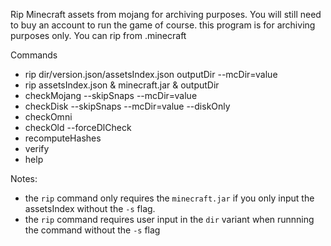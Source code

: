 Rip Minecraft assets from mojang for archiving purposes. You will still need to buy an account to run the game of course. this program is for archiving purposes only. You can rip from .minecraft

Commands
- rip dir/version.json/assetsIndex.json outputDir --mcDir=value 
- rip assetsIndex.json & minecraft.jar & outputDir
- checkMojang --skipSnaps --mcDir=value
- checkDisk --skipSnaps --mcDir=value --diskOnly
- checkOmni
- checkOld --forceDlCheck
- recomputeHashes
- verify
- help

Notes:
- the `rip` command only requires the `minecraft.jar` if you only input the assetsIndex without the `-s` flag.
- the `rip` command requires user input in the `dir` variant when runnning the command without the `-s` flag
